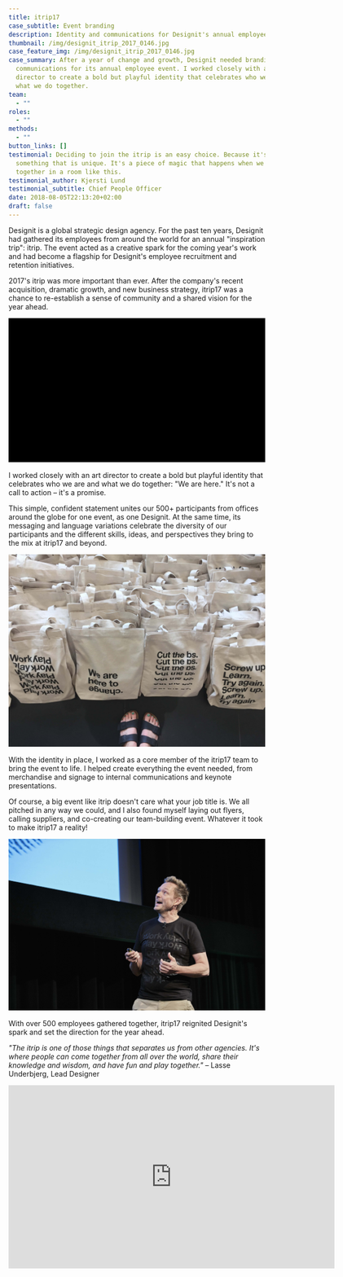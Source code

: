 ```yaml
---
title: itrip17
case_subtitle: Event branding
description: Identity and communications for Designit's annual employee event
thumbnail: /img/designit_itrip_2017_0146.jpg
case_feature_img: /img/designit_itrip_2017_0146.jpg
case_summary: After a year of change and growth, Designit needed branding and
  communications for its annual employee event. I worked closely with an art
  director to create a bold but playful identity that celebrates who we are and
  what we do together.
team:
  - ""
roles:
  - ""
methods:
  - ""
button_links: []
testimonial: Deciding to join the itrip is an easy choice. Because it's
  something that is unique. It's a piece of magic that happens when we're all
  together in a room like this.
testimonial_author: Kjersti Lund
testimonial_subtitle: Chief People Officer
date: 2018-08-05T22:13:20+02:00
draft: false
---
```

Designit is a global strategic design agency. For the past ten years, Designit had gathered its employees from around the world for an annual "inspiration trip": itrip. The event acted as a creative spark for the coming year's work and had become a flagship for Designit's employee recruitment and retention initiatives.

2017's itrip was more important than ever. After the company's recent acquisition, dramatic growth, and new business strategy, itrip17 was a chance to re-establish a sense of community and a shared vision for the year ahead.

![We are here/We zijn hier/Estamos aquí/Vi er her...](/img/wearehere_languages_1.gif)

I worked closely with an art director to create a bold but playful identity that celebrates who we are and what we do together: "We are here." It's not a call to action – it's a promise.

This simple, confident statement unites our 500+ participants from offices around the globe for one event, as one Designit. At the same time, its messaging and language variations celebrate the diversity of our participants and the different skills, ideas, and perspectives they bring to the mix at itrip17 and beyond.

![Tote bags displaying four different variations on "We are here"](/img/img_1175.jpg)

With the identity in place, I worked as a core member of the itrip17 team to bring the event to life. I helped create everything the event needed, from merchandise and signage to internal communications and keynote presentations.

Of course, a big event like itrip doesn't care what your job title is. We all pitched in any way we could, and I also found myself laying out flyers, calling suppliers, and co-creating our team-building event. Whatever it took to make itrip17 a reality!

![Designit's Founder and CEO, Mikal Hallstrup, gives his keynote presentation in his itrip17 t-shirt](/img/5-324.jpg)

With over 500 employees gathered together, itrip17 reignited Designit's spark and set the direction for the year ahead. 

*"The itrip is one of those things that separates us from other agencies. It's where people can come together from all over the world, share their knowledge and wisdom, and have fun and play together."* – Lasse Underbjerg, Lead Designer

<iframe src="https://player.vimeo.com/video/232671155?color=fbfe34&title=0&byline=0&portrait=0" width="640" height="360" frameborder="0" allow="autoplay; fullscreen; picture-in-picture" allowfullscreen></iframe>
